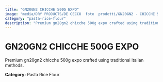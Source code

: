 ```yaml
---
title: "GN20GN2 CHICCHE 500G EXPO"
image: "media/DRY PRODUCTS/DE CECCO  foto  prodotti/GN20GN2 - CHICCHE 500G - EXPO.jpg"
category: "pasta-rice-flour"
description: "Premium gn20gn2 chicche 500g expo crafted using traditional Italian methods."
---
```


# GN20GN2 CHICCHE 500G EXPO

Premium gn20gn2 chicche 500g expo crafted using traditional Italian methods.

**Category:** Pasta Rice Flour
